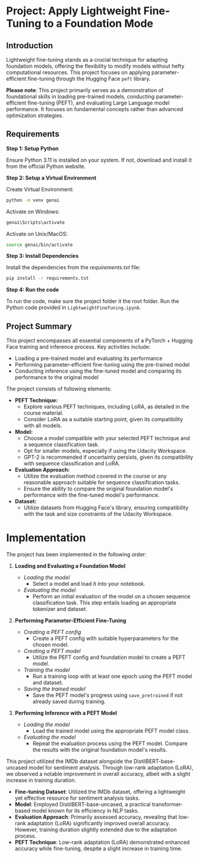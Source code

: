# Project: Apply Lightweight Fine-Tuning to a Foundation Mode

## Introduction

Lightweight fine-tuning stands as a crucial technique for adapting foundation models, offering the flexibility to modify models without hefty computational resources. This project focuses on applying parameter-efficient fine-tuning through the Hugging Face `peft` library.

**Please note**: This project primarily serves as a demonstration of foundational skills in loading pre-trained models, conducting parameter-efficient fine-tuning (PEFT), and evaluating Large Language model performance. It focuses on fundamental concepts rather than advanced optimization strategies.

## Requirements

**Step 1: Setup Python**

Ensure Python 3.11 is installed on your system. If not, download and install it from the official Python website.

**Step 2: Setup a Virtual Environment**

Create Virtual Environment:

```bash
python -m venv genai
```
Activate on Windows:

```bash
genai\Scripts\activate
```

Activate on Unix/MacOS:
```bash
source genai/bin/activate
```

**Step 3: Install Dependencies**

Install the dependencies from the *requirements.txt* file:
```bash
pip install -r requirements.txt
```

**Step 4: Run the code**

To run the code, make sure the project folder it the root folder. Run the Python code provided in `LightweightFineTuning.ipynb`.

## Project Summary

This project encompasses all essential components of a PyTorch + Hugging Face training and inference process. Key activities include:

- Loading a pre-trained model and evaluating its performance
- Performing parameter-efficient fine-tuning using the pre-trained model
- Conducting inference using the fine-tuned model and comparing its performance to the original model

The project consists of following elements:

- **PEFT Technique:**
    - Explore various PEFT techniques, including LoRA, as detailed in the course material. 
    - Consider LoRA as a suitable starting point, given its compatibility with all models.
- **Model:**
    - Choose a model compatible with your selected PEFT technique and a sequence classification task.
    - Opt for smaller models, especially if using the Udacity Workspace.
    - GPT-2 is recommended if uncertainty persists, given its compatibility with sequence classification and LoRA.
- **Evaluation Approach:**
    - Utilize the evaluation method covered in the course or any reasonable approach suitable for sequence classification tasks.
    - Ensure the ability to compare the original foundation model's performance with the fine-tuned model's performance.
- **Dataset:**
    - Utilize datasets from Hugging Face's library, ensuring compatibility with the task and size constraints of the Udacity Workspace.

# Implementation

The project has been implemented in the following order:

1. **Loading and Evaluating a Foundation Model**
   - *Loading the model*
     - Select a model and load it into your notebook.
   - *Evaluating the model*
     - Perform an initial evaluation of the model on a chosen sequence classification task. This step entails loading an appropriate tokenizer and dataset. 

2. **Performing Parameter-Efficient Fine-Tuning**
   - *Creating a PEFT config*
     - Create a PEFT config with suitable hyperparameters for the chosen model.
   - *Creating a PEFT model*
     - Utilize the PEFT config and foundation model to create a PEFT model.
   - *Training the model*
     - Run a training loop with at least one epoch using the PEFT model and dataset.
   - *Saving the trained model*
     - Save the PEFT model's progress using `save_pretrained` if not already saved during training.

3. **Performing Inference with a PEFT Model**
   - *Loading the model*
     - Load the trained model using the appropriate PEFT model class.
   - *Evaluating the model*
     - Repeat the evaluation process using the PEFT model. Compare the results with the original foundation model's results.

This project utilized the IMDb dataset alongside the DistilBERT-base-uncased model for sentiment analysis. Through low-rank adaptation (LoRA), we observed a notable improvement in overall accuracy, albeit with a slight increase in training duration.

- **Fine-tuning Dataset**: Utilized the IMDb dataset, offering a lightweight yet effective resource for sentiment analysis tasks.
- **Model**: Employed DistilBERT-base-uncased, a practical transformer-based model known for its efficiency in NLP tasks.
- **Evaluation Approach**: Primarily assessed accuracy, revealing that low-rank adaptation (LoRA) significantly improved overall accuracy. However, training duration slightly extended due to the adaptation process.
- **PEFT Technique**: Low-rank adaptation (LoRA) demonstrated enhanced accuracy while fine-tuning, despite a slight increase in training time.
